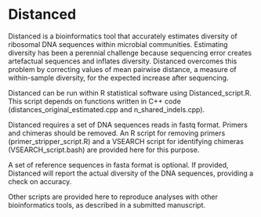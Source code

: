 # Distanced
Distanced is a bioinformatics tool that accurately estimates diversity of ribosomal DNA sequences within microbial communities. Estimating diversity has been a perennial challenge because sequencing error creates artefactual sequences and inflates diversity. Distanced overcomes this problem by correcting values of mean pairwise distance, a measure of within-sample diversity, for the expected increase after sequencing.

Distanced can be run within R statistical software using Distanced_script.R.  This script depends on functions written in C++ code (distances_original_estimated.cpp and n_shared_indels.cpp).  

Distanced requires a set of DNA sequences reads in fastq format.  Primers and chimeras should be removed.  An R script for removing primers (primer_stripper_script.R) and a VSEARCH script for identifying chimeras (VSEARCH_script.bash) are provided here for this purpose.  

A set of reference sequences in fasta format is optional.  If provided, Distanced will report the actual diversity of the DNA sequences, providing a check on accuracy.

Other scripts are provided here to reproduce analyses with other bioinformatics tools, as described in a submitted manuscript.
